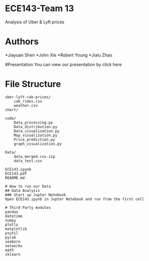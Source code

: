 # ECE143-Team 13
Analysis of Uber &amp; Lyft prices

# Authors
*Jiayuan Shen
*John Xie
*Robert Young
*Jialu Zhao

#Presentation
You can view our presentation by click here

# File Structure
```
uber-lyft-cab-prices/
    cab_rides.csv
    weather.csv
chart/

code/
    Data_processing.py
    Data_distribution.py
    Data_visualization.py
    Map_visualization.py
    Price_prediction.py
    graph_visualization.py
    
Data/
    data_merged.csv.zip
    data_test.csv

ECE143.ipynb
ECE143.pdf
README.md

# How to run our Data
## Data Analysis
### Start up Jupter Notebook
Open ECE143.ipynb in Jupter Notebook and run from the first cell

# Third Party modules
pandas
datetime
numpy
plotly
matplotlib
psutil
pylab
seaborn
networkx
math
sklearn


